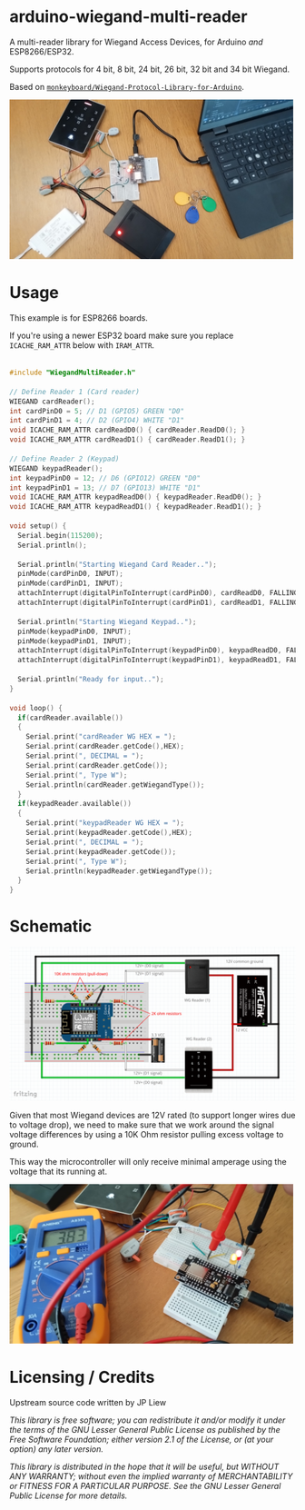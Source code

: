# arduino-wiegand-multi-reader

A multi-reader library for Wiegand Access Devices, for Arduino _and_ ESP8266/ESP32.

Supports protocols for 4 bit, 8 bit, 24 bit, 26 bit, 32 bit and 34 bit Wiegand.

Based on [`monkeyboard/Wiegand-Protocol-Library-for-Arduino`](https://github.com/monkeyboard/Wiegand-Protocol-Library-for-Arduino).

<img width="500" src="img/IMG_20240825_192013.jpg">

# Usage

This example is for ESP8266 boards.

If you're using a newer ESP32 board make sure you replace `ICACHE_RAM_ATTR` below with `IRAM_ATTR`.

```cpp

#include "WiegandMultiReader.h"

// Define Reader 1 (Card reader)
WIEGAND cardReader();
int cardPinD0 = 5; // D1 (GPIO5) GREEN "D0"
int cardPinD1 = 4; // D2 (GPIO4) WHITE "D1"
void ICACHE_RAM_ATTR cardReadD0() { cardReader.ReadD0(); }
void ICACHE_RAM_ATTR cardReadD1() { cardReader.ReadD1(); }

// Define Reader 2 (Keypad)
WIEGAND keypadReader();
int keypadPinD0 = 12; // D6 (GPIO12) GREEN "D0"
int keypadPinD1 = 13; // D7 (GPIO13) WHITE "D1"
void ICACHE_RAM_ATTR keypadReadD0() { keypadReader.ReadD0(); }
void ICACHE_RAM_ATTR keypadReadD1() { keypadReader.ReadD1(); }

void setup() {
  Serial.begin(115200);
  Serial.println();

  Serial.println("Starting Wiegand Card Reader..");
  pinMode(cardPinD0, INPUT);
  pinMode(cardPinD1, INPUT);
  attachInterrupt(digitalPinToInterrupt(cardPinD0), cardReadD0, FALLING);
  attachInterrupt(digitalPinToInterrupt(cardPinD1), cardReadD1, FALLING);

  Serial.println("Starting Wiegand Keypad..");
  pinMode(keypadPinD0, INPUT);
  pinMode(keypadPinD1, INPUT);
  attachInterrupt(digitalPinToInterrupt(keypadPinD0), keypadReadD0, FALLING);
  attachInterrupt(digitalPinToInterrupt(keypadPinD1), keypadReadD1, FALLING);
  
  Serial.println("Ready for input..");
}

void loop() {
  if(cardReader.available())
  {
    Serial.print("cardReader WG HEX = ");
    Serial.print(cardReader.getCode(),HEX);
    Serial.print(", DECIMAL = ");
    Serial.print(cardReader.getCode());
    Serial.print(", Type W");
    Serial.println(cardReader.getWiegandType());    
  }
  if(keypadReader.available())
  {
    Serial.print("keypadReader WG HEX = ");
    Serial.print(keypadReader.getCode(),HEX);
    Serial.print(", DECIMAL = ");
    Serial.print(keypadReader.getCode());
    Serial.print(", Type W");
    Serial.println(keypadReader.getWiegandType());    
  }
}

```

# Schematic

<img src="docs/sketch.png">

Given that most Wiegand devices are 12V rated (to support longer wires due to voltage drop), we need to make sure that we work around the signal voltage differences by using a 10K Ohm resistor pulling excess voltage to ground.

This way the microcontroller will only receive minimal amperage using the voltage that its running at.

<img width="500" src="img/IMG_20240825_133449.jpg">

# Licensing / Credits

Upstream source code written by JP Liew

_This library is free software; you can redistribute it and/or modify it under the terms of the GNU Lesser General Public License as published by the Free Software Foundation; either version 2.1 of the License, or (at your option) any later version._

_This library is distributed in the hope that it will be useful, but WITHOUT ANY WARRANTY; without even the implied warranty of MERCHANTABILITY or FITNESS FOR A PARTICULAR PURPOSE. See the GNU Lesser General Public License for more details._
